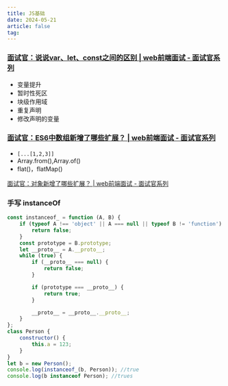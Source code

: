 ```yaml
---
title: JS基础
date: 2024-05-21
article: false
tag:
---
```


### [面试官：说说var、let、const之间的区别 | web前端面试 - 面试官系列](https://vue3js.cn/interview/es6/var_let_const.html#%E4%B8%80%E3%80%81var)  
 
- 变量提升
- 暂时性死区
- 块级作用域
- 重复声明
- 修改声明的变量

### [面试官：ES6中数组新增了哪些扩展？ | web前端面试 - 面试官系列](https://vue3js.cn/interview/es6/array.html#%E4%B8%80%E3%80%81%E6%89%A9%E5%B1%95%E8%BF%90%E7%AE%97%E7%AC%A6%E7%9A%84%E5%BA%94%E7%94%A8)  
 
- `[...[1,2,3]]`
- Array.from(),Array.of()
- flat()，flatMap()

[面试官：对象新增了哪些扩展？ | web前端面试 - 面试官系列](https://vue3js.cn/interview/es6/object.html#%E4%B8%80%E3%80%81%E5%B1%9E%E6%80%A7%E7%9A%84%E7%AE%80%E5%86%99)  
 

### 手写 instanceOf
 
```js
const instanceof_ = function (A, B) {
	if (typeof A !== 'object' || A === null || typeof B != 'function') {
		return false;
	}
	const prototype = B.prototype;
	let __proto__ = A.__proto__;
	while (true) {
		if (__proto__ === null) {
			return false;
		}

		if (prototype === __proto__) {
			return true;
		}

		__proto__ = __proto__.__proto__;
	}
};
class Person {
	constructor() {
		this.a = 123;
	}
}
let b = new Person();
console.log(instanceof_(b, Person)); //true
console.log(b instanceof Person); //trues
```